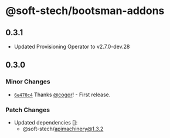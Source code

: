 # @soft-stech/bootsman-addons

## 0.3.1

- Updated Provisioning Operator to v2.7.0-dev.28

## 0.3.0

### Minor Changes

- [`6e470c4`](https://github.com/tommy351/kubernetes-models-ts/commit/6e470c45676cc1d4eb685d7e5bd4e8c047b7bb8c) Thanks [@cogor](https://github.com/cogor)! - First release.

### Patch Changes

- Updated dependencies []:
  - @soft-stech/apimachinery@1.3.2
